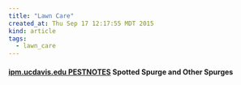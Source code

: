 ```yaml
---
title: "Lawn Care"
created_at: Thu Sep 17 12:17:55 MDT 2015
kind: article
tags:
  - lawn_care
---
```


#### [ipm.ucdavis.edu PESTNOTES](http://www.ipm.ucdavis.edu/PMG/PESTNOTES/pn7445.html) Spotted Spurge and Other Spurges




